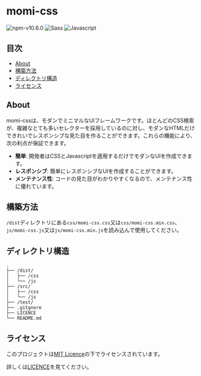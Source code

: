 # momi-css

![npm-v10.6.0](https://img.shields.io/badge/npm-v10.6.0-CB3837.svg)
![Sass](https://img.shields.io/badge/Sass-CC6699.svg)
![Javascript](https://img.shields.io/badge/Javascript-F7DF1E.svg)

## 目次

* [About](#about)
* [構築方法](#構築方法)
* [ディレクトリ構造](#ディレクトリ構造)
* [ライセンス](#ライセンス)

## About

momi-cssは、モダンでミニマルなUIフレームワークです。ほとんどのCSS検索が、複雑なとても多いセレクターを採用しているのに対し、モダンなHTMLだけできれいでレスポンシブな見た目を作ることができます。これらの機能により、次の利点が保証できます。

* **簡単**: 開発者はCSSとJavascriptを適用するだけでモダンなUIを作成できます。
* **レスポンシブ**: 簡単にレスポンシブなUIを作成することができます。
* **メンテナンス性**: コードの見た目がわかりやすくなるので、メンテナンス性に優れています。

## 構築方法

`/dist`ディレクトリにある`css/momi-css.css`又は`css/momi-css.min.css`、`js/momi-css.js`又は`js/momi-css.min.js`を読み込んで使用してください。

## ディレクトリ構造

```
.
├── /dist/
│   ├── /css
│   └── /js
├── /src/
│   ├── /css
│   └── /js
├── /test/
├── .gitgnore
├── LICENCE
└── README.md
```

## ライセンス
このプロジェクトは[MIT Licence](https://opensource.org/license/mit)の下でライセンスされています。

詳しくは[LICENCE](LICENCE)を見てください。
